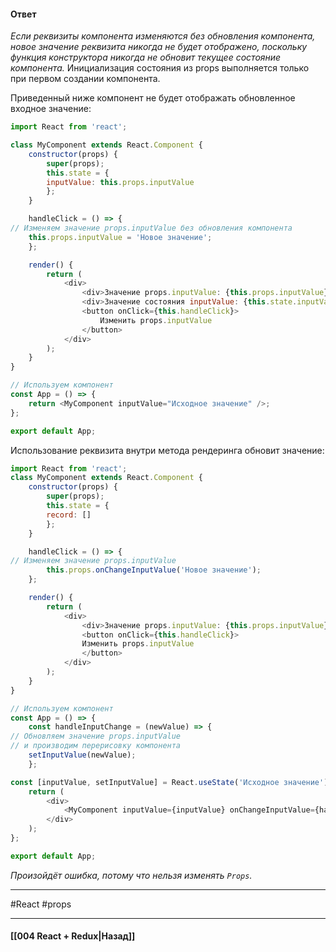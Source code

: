 #### Ответ

*Если реквизиты компонента изменяются без обновления компонента, новое значение реквизита никогда не будет отображено, поскольку функция конструктора никогда не обновит текущее состояние компонента.* Инициализация состояния из props выполняется только при первом создании компонента.

Приведенный ниже компонент не будет отображать обновленное входное значение:

```js
import React from 'react';

class MyComponent extends React.Component {
	constructor(props) {
		super(props);
		this.state = {
		inputValue: this.props.inputValue
		};
	}

	handleClick = () => {
// Изменяем значение props.inputValue без обновления компонента
	this.props.inputValue = 'Новое значение';
	};

	render() {
		return (
			<div>
				<div>Значение props.inputValue: {this.props.inputValue}</div>
				<div>Значение состояния inputValue: {this.state.inputValue}</div>
				<button onClick={this.handleClick}>
					Изменить props.inputValue
				</button>
			</div>
		);
	}
}

// Используем компонент
const App = () => {
	return <MyComponent inputValue="Исходное значение" />;
};

export default App;
```

Использование реквизита внутри метода рендеринга обновит значение:

```js
import React from 'react';
class MyComponent extends React.Component {
	constructor(props) {
		super(props);
		this.state = {
		record: []
		};
	}

	handleClick = () => {
// Изменяем значение props.inputValue
		this.props.onChangeInputValue('Новое значение');
	};

	render() {
		return (
			<div>
				<div>Значение props.inputValue: {this.props.inputValue}</div>
				<button onClick={this.handleClick}>
				Изменить props.inputValue
				</button>
			</div>
		);
	}
}

// Используем компонент
const App = () => {
	const handleInputChange = (newValue) => {
// Обновляем значение props.inputValue
// и производим перерисовку компонента
	setInputValue(newValue);
	};

const [inputValue, setInputValue] = React.useState('Исходное значение');
	return (
		<div>
			<MyComponent inputValue={inputValue} onChangeInputValue={handleInputChange} />
		</div>
	);
};

export default App;
```

*Произойдёт ошибка, потому что нельзя изменять `Props`.*

____
#React #props 

____

#### [[004 React + Redux|Назад]]